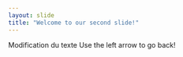 ```yaml
---
layout: slide
title: "Welcome to our second slide!"
---
```

Modification du texte
Use the left arrow to go back!
